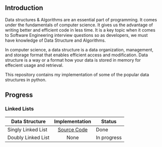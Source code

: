 ## Introduction

Data structures & Algorithms are an essential part of programming. It comes under the fundamentals of computer science. It gives us the advantage of writing better and efficient code in less time. It is a key topic when it comes to Software Engineering interview questions so as developers, we must have knowledge of Data Structure and Algorithms.

In computer science, a data structure is a data organization, management, and storage format that enables efficient access and modification.
Data structure is a way or a format how your data is stored in memory for effecient usage and retrieval.

This repository contains my implementation of some of the popular data structures in python.

## Progress

### Linked Lists

|        Data Structure       |                 Implementation                  |   Status  |
| --------------------------- | :---------------------------------------------: |-----------|
| Singly Linked List          |[Source Code](Implementations/LinkedLists.py#L18)|    Done   |
| Doubly Linked List          |                       None                      |In progress|
